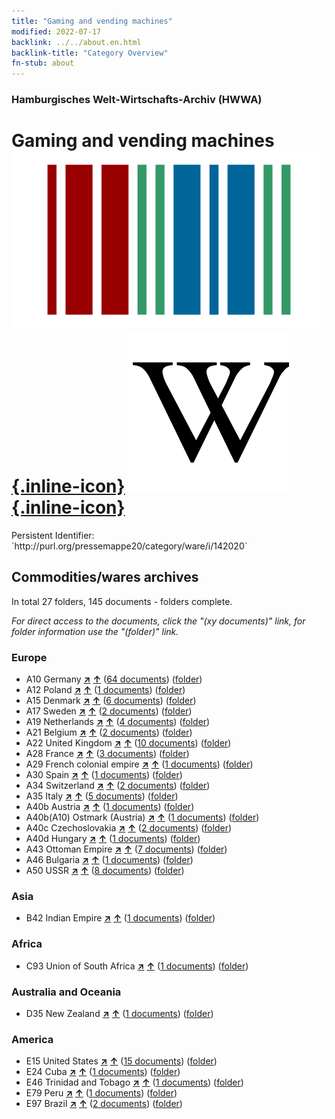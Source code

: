 ```yaml
---
title: "Gaming and vending machines"
modified: 2022-07-17
backlink: ../../about.en.html
backlink-title: "Category Overview"
fn-stub: about
---
```


### Hamburgisches Welt-Wirtschafts-Archiv (HWWA)

# Gaming and vending machines &#160; [![Wikidata](/images/Wikidata-logo.svg "Wikidata"){.inline-icon}](http://www.wikidata.org/entity/Q211584) [![Wikipedia](/images/Wikipedia-W.svg "Wikipedia"){.inline-icon}](https://en.wikipedia.org/wiki/Vending_machine)

<div class="hint">Persistent Identifier: `http://purl.org/pressemappe20/category/ware/i/142020`</div>







## Commodities/wares archives





In total 27 folders, 145 documents - folders complete.

_For direct access to the documents, click the "(xy documents)" link, for folder information use the "(folder)" link._



### Europe

- A10 Germany [**&nearr;**](../../../geo/i/126128/about.en.html "Germany (all folders)") [**&uarr;**](../../../geo/about.en.html#A10 "Country category system") (<a href="https://pm20.zbw.eu/iiifview/folder/wa/142020,126128" title="about: Gaming and vending machines : Germany" target="_blank">64 documents</a>) ([folder](../../../../folder/wa/1420xx/142020/1261xx/126128/about.en.html))
- A12 Poland [**&nearr;**](../../../geo/i/140962/about.en.html "Poland (all folders)") [**&uarr;**](../../../geo/about.en.html#A12 "Country category system") (<a href="https://pm20.zbw.eu/iiifview/folder/wa/142020,140962" title="about: Gaming and vending machines : Poland" target="_blank">1 documents</a>) ([folder](../../../../folder/wa/1420xx/142020/1409xx/140962/about.en.html))
- A15 Denmark [**&nearr;**](../../../geo/i/141739/about.en.html "Denmark (all folders)") [**&uarr;**](../../../geo/about.en.html#A15 "Country category system") (<a href="https://pm20.zbw.eu/iiifview/folder/wa/142020,141739" title="about: Gaming and vending machines : Denmark" target="_blank">6 documents</a>) ([folder](../../../../folder/wa/1420xx/142020/1417xx/141739/about.en.html))
- A17 Sweden [**&nearr;**](../../../geo/i/140968/about.en.html "Sweden (all folders)") [**&uarr;**](../../../geo/about.en.html#A17 "Country category system") (<a href="https://pm20.zbw.eu/iiifview/folder/wa/142020,140968" title="about: Gaming and vending machines : Sweden" target="_blank">2 documents</a>) ([folder](../../../../folder/wa/1420xx/142020/1409xx/140968/about.en.html))
- A19 Netherlands [**&nearr;**](../../../geo/i/140970/about.en.html "Netherlands (all folders)") [**&uarr;**](../../../geo/about.en.html#A19 "Country category system") (<a href="https://pm20.zbw.eu/iiifview/folder/wa/142020,140970" title="about: Gaming and vending machines : Netherlands" target="_blank">4 documents</a>) ([folder](../../../../folder/wa/1420xx/142020/1409xx/140970/about.en.html))
- A21 Belgium [**&nearr;**](../../../geo/i/140972/about.en.html "Belgium (all folders)") [**&uarr;**](../../../geo/about.en.html#A21 "Country category system") (<a href="https://pm20.zbw.eu/iiifview/folder/wa/142020,140972" title="about: Gaming and vending machines : Belgium" target="_blank">2 documents</a>) ([folder](../../../../folder/wa/1420xx/142020/1409xx/140972/about.en.html))
- A22 United Kingdom [**&nearr;**](../../../geo/i/140974/about.en.html "United Kingdom (all folders)") [**&uarr;**](../../../geo/about.en.html#A22 "Country category system") (<a href="https://pm20.zbw.eu/iiifview/folder/wa/142020,140974" title="about: Gaming and vending machines : United Kingdom" target="_blank">10 documents</a>) ([folder](../../../../folder/wa/1420xx/142020/1409xx/140974/about.en.html))
- A28 France [**&nearr;**](../../../geo/i/140982/about.en.html "France (all folders)") [**&uarr;**](../../../geo/about.en.html#A28 "Country category system") (<a href="https://pm20.zbw.eu/iiifview/folder/wa/142020,140982" title="about: Gaming and vending machines : France" target="_blank">3 documents</a>) ([folder](../../../../folder/wa/1420xx/142020/1409xx/140982/about.en.html))
- A29 French colonial empire [**&nearr;**](../../../geo/i/140983/about.en.html "French colonial empire (all folders)") [**&uarr;**](../../../geo/about.en.html#A29 "Country category system") (<a href="https://pm20.zbw.eu/iiifview/folder/wa/142020,140983" title="about: Gaming and vending machines : French colonial empire" target="_blank">1 documents</a>) ([folder](../../../../folder/wa/1420xx/142020/1409xx/140983/about.en.html))
- A30 Spain [**&nearr;**](../../../geo/i/140984/about.en.html "Spain (all folders)") [**&uarr;**](../../../geo/about.en.html#A30 "Country category system") (<a href="https://pm20.zbw.eu/iiifview/folder/wa/142020,140984" title="about: Gaming and vending machines : Spain" target="_blank">1 documents</a>) ([folder](../../../../folder/wa/1420xx/142020/1409xx/140984/about.en.html))
- A34 Switzerland [**&nearr;**](../../../geo/i/141007/about.en.html "Switzerland (all folders)") [**&uarr;**](../../../geo/about.en.html#A34 "Country category system") (<a href="https://pm20.zbw.eu/iiifview/folder/wa/142020,141007" title="about: Gaming and vending machines : Switzerland" target="_blank">2 documents</a>) ([folder](../../../../folder/wa/1420xx/142020/1410xx/141007/about.en.html))
- A35 Italy [**&nearr;**](../../../geo/i/141008/about.en.html "Italy (all folders)") [**&uarr;**](../../../geo/about.en.html#A35 "Country category system") (<a href="https://pm20.zbw.eu/iiifview/folder/wa/142020,141008" title="about: Gaming and vending machines : Italy" target="_blank">5 documents</a>) ([folder](../../../../folder/wa/1420xx/142020/1410xx/141008/about.en.html))
- A40b Austria [**&nearr;**](../../../geo/i/141731/about.en.html "Austria (all folders)") [**&uarr;**](../../../geo/about.en.html#A40b "Country category system") (<a href="https://pm20.zbw.eu/iiifview/folder/wa/142020,141731" title="about: Gaming and vending machines : Austria" target="_blank">1 documents</a>) ([folder](../../../../folder/wa/1420xx/142020/1417xx/141731/about.en.html))
- A40b(A10) Ostmark (Austria) [**&nearr;**](../../../geo/i/163025/about.en.html "Ostmark (Austria) (all folders)") [**&uarr;**](../../../geo/about.en.html#A40b(A10) "Country category system") (<a href="https://pm20.zbw.eu/iiifview/folder/wa/142020,163025" title="about: Gaming and vending machines : Ostmark (Austria)" target="_blank">1 documents</a>) ([folder](../../../../folder/wa/1420xx/142020/1630xx/163025/about.en.html))
- A40c Czechoslovakia [**&nearr;**](../../../geo/i/141022/about.en.html "Czechoslovakia (all folders)") [**&uarr;**](../../../geo/about.en.html#A40c "Country category system") (<a href="https://pm20.zbw.eu/iiifview/folder/wa/142020,141022" title="about: Gaming and vending machines : Czechoslovakia" target="_blank">2 documents</a>) ([folder](../../../../folder/wa/1420xx/142020/1410xx/141022/about.en.html))
- A40d Hungary [**&nearr;**](../../../geo/i/141025/about.en.html "Hungary (all folders)") [**&uarr;**](../../../geo/about.en.html#A40d "Country category system") (<a href="https://pm20.zbw.eu/iiifview/folder/wa/142020,141025" title="about: Gaming and vending machines : Hungary" target="_blank">1 documents</a>) ([folder](../../../../folder/wa/1420xx/142020/1410xx/141025/about.en.html))
- A43 Ottoman Empire [**&nearr;**](../../../geo/i/141034/about.en.html "Ottoman Empire (all folders)") [**&uarr;**](../../../geo/about.en.html#A43 "Country category system") (<a href="https://pm20.zbw.eu/iiifview/folder/wa/142020,141034" title="about: Gaming and vending machines : Ottoman Empire" target="_blank">7 documents</a>) ([folder](../../../../folder/wa/1420xx/142020/1410xx/141034/about.en.html))
- A46 Bulgaria [**&nearr;**](../../../geo/i/141039/about.en.html "Bulgaria (all folders)") [**&uarr;**](../../../geo/about.en.html#A46 "Country category system") (<a href="https://pm20.zbw.eu/iiifview/folder/wa/142020,141039" title="about: Gaming and vending machines : Bulgaria" target="_blank">1 documents</a>) ([folder](../../../../folder/wa/1420xx/142020/1410xx/141039/about.en.html))
- A50 USSR [**&nearr;**](../../../geo/i/141043/about.en.html "USSR (all folders)") [**&uarr;**](../../../geo/about.en.html#A50 "Country category system") (<a href="https://pm20.zbw.eu/iiifview/folder/wa/142020,141043" title="about: Gaming and vending machines : USSR" target="_blank">8 documents</a>) ([folder](../../../../folder/wa/1420xx/142020/1410xx/141043/about.en.html))

### Asia

- B42 Indian Empire [**&nearr;**](../../../geo/i/141189/about.en.html "Indian Empire (all folders)") [**&uarr;**](../../../geo/about.en.html#B42 "Country category system") (<a href="https://pm20.zbw.eu/iiifview/folder/wa/142020,141189" title="about: Gaming and vending machines : Indian Empire" target="_blank">1 documents</a>) ([folder](../../../../folder/wa/1420xx/142020/1411xx/141189/about.en.html))

### Africa

- C93 Union of South Africa [**&nearr;**](../../../geo/i/141454/about.en.html "Union of South Africa (all folders)") [**&uarr;**](../../../geo/about.en.html#C93 "Country category system") (<a href="https://pm20.zbw.eu/iiifview/folder/wa/142020,141454" title="about: Gaming and vending machines : Union of South Africa" target="_blank">1 documents</a>) ([folder](../../../../folder/wa/1420xx/142020/1414xx/141454/about.en.html))

### Australia and Oceania

- D35 New Zealand [**&nearr;**](../../../geo/i/141623/about.en.html "New Zealand (all folders)") [**&uarr;**](../../../geo/about.en.html#D35 "Country category system") (<a href="https://pm20.zbw.eu/iiifview/folder/wa/142020,141623" title="about: Gaming and vending machines : New Zealand" target="_blank">1 documents</a>) ([folder](../../../../folder/wa/1420xx/142020/1416xx/141623/about.en.html))

### America

- E15 United States [**&nearr;**](../../../geo/i/141653/about.en.html "United States (all folders)") [**&uarr;**](../../../geo/about.en.html#E15 "Country category system") (<a href="https://pm20.zbw.eu/iiifview/folder/wa/142020,141653" title="about: Gaming and vending machines : United States" target="_blank">15 documents</a>) ([folder](../../../../folder/wa/1420xx/142020/1416xx/141653/about.en.html))
- E24 Cuba [**&nearr;**](../../../geo/i/141659/about.en.html "Cuba (all folders)") [**&uarr;**](../../../geo/about.en.html#E24 "Country category system") (<a href="https://pm20.zbw.eu/iiifview/folder/wa/142020,141659" title="about: Gaming and vending machines : Cuba" target="_blank">1 documents</a>) ([folder](../../../../folder/wa/1420xx/142020/1416xx/141659/about.en.html))
- E46 Trinidad and Tobago [**&nearr;**](../../../geo/i/141667/about.en.html "Trinidad and Tobago (all folders)") [**&uarr;**](../../../geo/about.en.html#E46 "Country category system") (<a href="https://pm20.zbw.eu/iiifview/folder/wa/142020,141667" title="about: Gaming and vending machines : Trinidad and Tobago" target="_blank">1 documents</a>) ([folder](../../../../folder/wa/1420xx/142020/1416xx/141667/about.en.html))
- E79 Peru [**&nearr;**](../../../geo/i/141689/about.en.html "Peru (all folders)") [**&uarr;**](../../../geo/about.en.html#E79 "Country category system") (<a href="https://pm20.zbw.eu/iiifview/folder/wa/142020,141689" title="about: Gaming and vending machines : Peru" target="_blank">1 documents</a>) ([folder](../../../../folder/wa/1420xx/142020/1416xx/141689/about.en.html))
- E97 Brazil [**&nearr;**](../../../geo/i/141697/about.en.html "Brazil (all folders)") [**&uarr;**](../../../geo/about.en.html#E97 "Country category system") (<a href="https://pm20.zbw.eu/iiifview/folder/wa/142020,141697" title="about: Gaming and vending machines : Brazil" target="_blank">2 documents</a>) ([folder](../../../../folder/wa/1420xx/142020/1416xx/141697/about.en.html))








